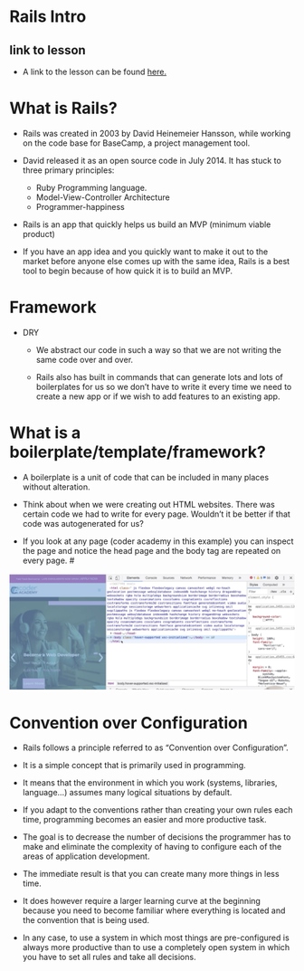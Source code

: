 # Rails Intro

## link to lesson 

- A link to the lesson can be found [here.](https://ait.instructure.com/courses/3520/pages/rails-intro?module_item_id=272764)

# What is Rails?

- Rails was created in 2003 by David Heinemeier Hansson, while working on the code base for BaseCamp, a project management tool.

- David released it as an open source code in July 2014. It has stuck to three primary principles:

	- Ruby Programming language. 
	- Model-View-Controller Architecture 
	- Programmer-happiness 

- Rails is an app that quickly helps us build an MVP (minimum viable product)

- If you have an app idea and you quickly want to make it out to the market before anyone else comes up with the same idea, Rails is a best tool to begin because of how quick it is to build an MVP.


# Framework

- DRY 
	
	- We abstract our code in such a way so that we are not writing the same code over and over.

    - Rails also has built in commands that can generate lots and lots of boilerplates for us so we don’t have to write it every time we need to create a new app or if we wish to add features to an existing app. 


# What is a boilerplate/template/framework?

- A boilerplate is a unit of code that can be included in many places without alteration. 

- Think about when we were creating out HTML websites. There was certain code we had to write for every page. Wouldn’t it be better if that code was autogenerated for us?


- If you look at any page (coder academy in this example) you can inspect the page and notice the head page and the body tag are repeated on every page. # 


![Alt](rails_one.png)

# Convention over Configuration

- Rails follows a principle referred to as “Convention over Configuration”.

- It is a simple concept that is primarily used in programming. 

- It means that the environment in which you work (systems, libraries, language…) assumes many logical situations by default. 

- If you adapt to the conventions rather than creating your own rules each time, programming becomes an easier and more productive task.

- The goal is to decrease the number of decisions the programmer has to make and eliminate the complexity of having to configure each of the areas of application development. 

- The immediate result is that you can create many more things in less time. 

- It does however require a larger learning curve at the beginning because you need to become familiar where everything is located and the convention that is being used. 

- In any case, to use a system in which most things are pre-configured is always more productive than to use a completely open system in which you have to set all rules and take all decisions. 
